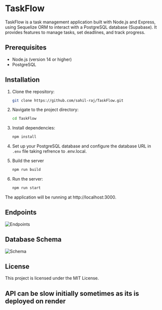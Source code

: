 # TaskFlow

TaskFlow is a task management application built with Node.js and Express, using Sequelize ORM to interact with a PostgreSQL database (Supabase). It provides features to manage tasks, set deadlines, and track progress.

## Prerequisites

* Node.js (version 14 or higher)
* PostgreSQL

## Installation

1. Clone the repository:
   ```bash
   git clone https://github.com/sahil-raj/TaskFlow.git
   ```

2. Navigate to the project directory:
   ```bash
   cd TaskFlow
   ```

3. Install dependencies:
   ```bash
   npm install
   ```

4. Set up your PostgreSQL database and configure the database URL in `.env` file taking refrence to .env.local.

5. Build the server
    ```bash
    npm run build
    ```

6. Run the server:
   ```bash
   npm run start
   ```

The application will be running at http://localhost:3000.

## Endpoints

![Endpoints](https://zmxnqkbujmjwilcmqawb.supabase.co/storage/v1/object/public/testmybuc//Screenshot%202025-02-07%20at%206.33.04%20AM.png)

## Database Schema

![Schema](https://zmxnqkbujmjwilcmqawb.supabase.co/storage/v1/object/public/testmybuc//Screenshot%202025-02-07%20at%207.16.01%20AM.png)

## License

This project is licensed under the MIT License.

## API can be slow initially sometimes as its is deployed on render
